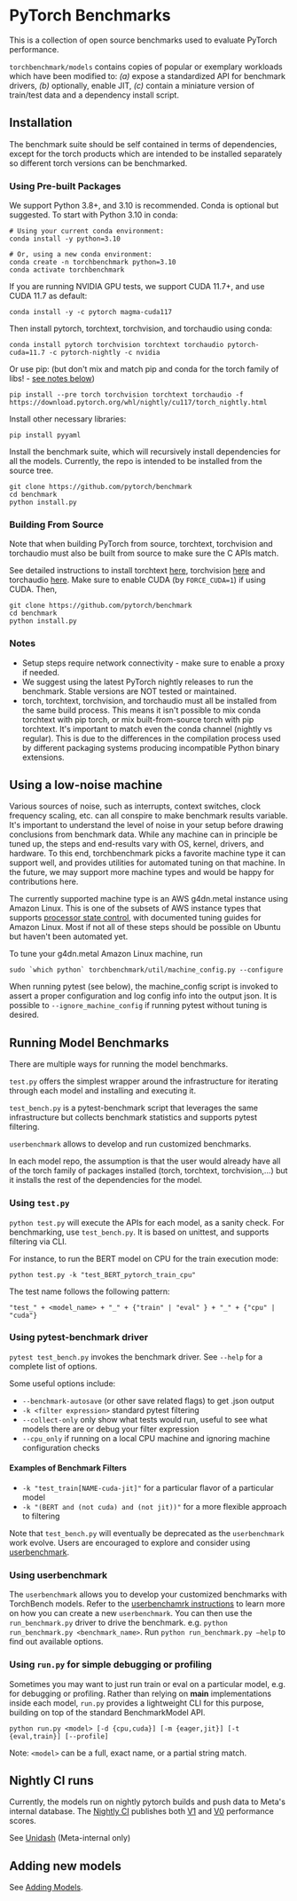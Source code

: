 # PyTorch Benchmarks
This is a collection of open source benchmarks used to evaluate PyTorch performance.

`torchbenchmark/models` contains copies of popular or exemplary workloads which have been modified to:
*(a)* expose a standardized API for benchmark drivers, *(b)* optionally, enable JIT,
 *(c)* contain a miniature version of train/test data and a dependency install script.

## Installation
The benchmark suite should be self contained in terms of dependencies,
except for the torch products which are intended to be installed separately so
different torch versions can be benchmarked.

### Using Pre-built Packages
We support Python 3.8+, and 3.10 is recommended. Conda is optional but suggested. To start with Python 3.10 in conda:
```
# Using your current conda environment:
conda install -y python=3.10

# Or, using a new conda environment:
conda create -n torchbenchmark python=3.10
conda activate torchbenchmark
```

If you are running NVIDIA GPU tests, we support CUDA 11.7+, and use CUDA 11.7 as default:
```
conda install -y -c pytorch magma-cuda117
```

Then install pytorch, torchtext, torchvision, and torchaudio using conda:
```
conda install pytorch torchvision torchtext torchaudio pytorch-cuda=11.7 -c pytorch-nightly -c nvidia
```
Or use pip:
(but don't mix and match pip and conda for the torch family of libs! - [see notes below](#notes))
```
pip install --pre torch torchvision torchtext torchaudio -f https://download.pytorch.org/whl/nightly/cu117/torch_nightly.html
```

Install other necessary libraries:
```
pip install pyyaml
```

Install the benchmark suite, which will recursively install dependencies for all the models.  Currently, the repo is intended to be installed from the source tree.
```
git clone https://github.com/pytorch/benchmark
cd benchmark
python install.py
```

### Building From Source
Note that when building PyTorch from source, torchtext, torchvision and torchaudio must also be built from source to make sure the C APIs match.

See detailed instructions to install torchtext [here](https://github.com/pytorch/text), torchvision [here](https://github.com/pytorch/vision) and torchaudio [here](https://github.com/pytorch/audio).
Make sure to enable CUDA (by `FORCE_CUDA=1`) if using CUDA.
Then,
```
git clone https://github.com/pytorch/benchmark
cd benchmark
python install.py
```

### Notes
- Setup steps require network connectivity - make sure to enable a proxy if needed.
- We suggest using the latest PyTorch nightly releases to run the benchmark. Stable versions are NOT tested or maintained.
- torch, torchtext, torchvision, and torchaudio must all be installed from the same build process.  This means it isn't possible to mix conda torchtext
  with pip torch, or mix built-from-source torch with pip torchtext.  It's important to match even the conda channel (nightly vs regular).
  This is due to the differences in the compilation process used by different packaging systems producing incompatible Python binary extensions.

## Using a low-noise machine
Various sources of noise, such as interrupts, context switches, clock frequency scaling, etc. can all conspire to make benchmark results variable.  It's important to understand the level of noise in your setup before drawing conclusions from benchmark data.  While any machine can in principle be tuned up, the steps and end-results vary with OS, kernel, drivers, and hardware.  To this end, torchbenchmark picks a favorite machine type it can support well, and provides utilities for automated tuning on that machine.  In the future, we may support more machine types and would be happy for contributions here.

The currently supported machine type is an AWS g4dn.metal instance using Amazon Linux.  This is one of the subsets of AWS instance types that supports [processor state control](https://docs.aws.amazon.com/AWSEC2/latest/UserGuide/processor_state_control.html), with documented tuning guides for Amazon Linux.  Most if not all of these steps should be possible on Ubuntu but haven't been automated yet.

To tune your g4dn.metal Amazon Linux machine, run
```
sudo `which python` torchbenchmark/util/machine_config.py --configure
```

When running pytest (see below), the machine_config script is invoked to assert a proper configuration and log config info into the output json.  It is possible to ```--ignore_machine_config``` if running pytest without tuning is desired.


## Running Model Benchmarks
There are multiple ways for running the model benchmarks.

`test.py` offers the simplest wrapper around the infrastructure for iterating through each model and installing and executing it.

`test_bench.py` is a pytest-benchmark script that leverages the same infrastructure but collects benchmark statistics and supports pytest filtering.

`userbenchmark` allows to develop and run customized benchmarks.

In each model repo, the assumption is that the user would already have all of the torch family of packages installed (torch, torchtext, torchvision,...) but it installs the rest of the dependencies for the model.

### Using `test.py`
`python test.py` will execute the APIs for each model, as a sanity check.  For benchmarking, use `test_bench.py`.  It is based on unittest, and supports filtering via CLI.

For instance, to run the BERT model on CPU for the train execution mode:
```
python test.py -k "test_BERT_pytorch_train_cpu"
```

The test name follows the following pattern:

```
"test_" + <model_name> + "_" + {"train" | "eval" } + "_" + {"cpu" | "cuda"}
```

### Using pytest-benchmark driver
`pytest test_bench.py` invokes the benchmark driver.  See `--help` for a complete list of options.

Some useful options include:
- `--benchmark-autosave` (or other save related flags) to get .json output
- `-k <filter expression>` standard pytest filtering
- `--collect-only` only show what tests would run, useful to see what models there are or debug your filter expression
- `--cpu_only` if running on a local CPU machine and ignoring machine configuration checks

#### Examples of Benchmark Filters
- `-k "test_train[NAME-cuda-jit]"` for a particular flavor of a particular model
- `-k "(BERT and (not cuda) and (not jit))"` for a more flexible approach to filtering

Note that `test_bench.py` will eventually be deprecated as the `userbenchmark` work evolve. Users are encouraged to explore and consider using [userbenchmark](#using-userbenchmark).

### Using userbenchmark

The `userbenchmark` allows you to develop your customized benchmarks with TorchBench models. Refer to the [userbenchamrk instructions](https://github.com/pytorch/benchmark/blob/main/userbenchmark/ADDING_USERBENCHMARKS.md) to learn more on how you can create a new `userbenchmark`. You can then use the `run_benchmark.py` driver to drive the benchmark. e.g. `python run_benchmark.py <benchmark_name>`. Run `python run_benchmark.py —help` to find out available options.

### Using `run.py` for simple debugging or profiling
Sometimes you may want to just run train or eval on a particular model, e.g. for debugging or profiling.  Rather than relying on __main__ implementations inside each model, `run.py` provides a lightweight CLI for this purpose, building on top of the standard BenchmarkModel API.

```
python run.py <model> [-d {cpu,cuda}] [-m {eager,jit}] [-t {eval,train}] [--profile]
```
Note: `<model>` can be a full, exact name, or a partial string match.

## Nightly CI runs

Currently, the models run on nightly pytorch builds and push data to Meta's internal database.
The [Nightly CI](https://github.com/pytorch/benchmark/actions) publishes both
[V1](torchbenchmark/score/configs/v1/config-v1.md) and
[V0](torchbenchmark/score/configs/v0/config-v0.md) performance scores.


See [Unidash](https://www.internalfb.com/intern/unidash/dashboard/pytorch_benchmarks/torchbenchmark_v0/) (Meta-internal only)

## Adding new models

See [Adding Models](torchbenchmark/models/ADDING_MODELS.md).
